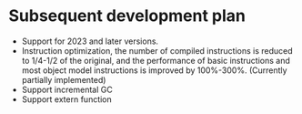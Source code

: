 # Subsequent development plan

- Support for 2023 and later versions.
- Instruction optimization, the number of compiled instructions is reduced to 1/4-1/2 of the original, and the performance of basic instructions and most object model instructions is improved by 100%-300%. (Currently partially implemented)
- Support incremental GC
- Support extern function